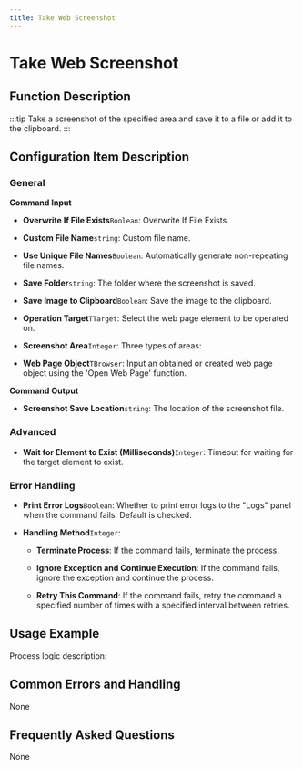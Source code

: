 ```yaml
---
title: Take Web Screenshot
---
```


# Take Web Screenshot

## Function Description

:::tip 
Take a screenshot of the specified area and save it to a file or add it to the clipboard.
:::

## Configuration Item Description

### General

**Command Input**

- **Overwrite If File Exists**`Boolean`: Overwrite If File Exists

- **Custom File Name**`string`: Custom file name.

- **Use Unique File Names**`Boolean`: Automatically generate non-repeating file names.

- **Save Folder**`string`: The folder where the screenshot is saved.

- **Save Image to Clipboard**`Boolean`: Save the image to the clipboard.

- **Operation Target**`TTarget`: Select the web page element to be operated on.

- **Screenshot Area**`Integer`: Three types of areas:

- **Web Page Object**`TBrowser`: Input an obtained or created web page object using the 'Open Web Page' function.


**Command Output**

- **Screenshot Save Location**`string`: The location of the screenshot file.

### Advanced

- **Wait for Element to Exist (Milliseconds)**`Integer`: Timeout for waiting for the target element to exist.


### Error Handling

- **Print Error Logs**`Boolean`: Whether to print error logs to the "Logs" panel when the command fails. Default is checked. 

- **Handling Method**`Integer`:

    - **Terminate Process**: If the command fails, terminate the process.

    - **Ignore Exception and Continue Execution**: If the command fails, ignore the exception and continue the process.

    - **Retry This Command**: If the command fails, retry the command a specified number of times with a specified interval between retries.

## Usage Example

Process logic description:

## Common Errors and Handling

None

## Frequently Asked Questions

None

